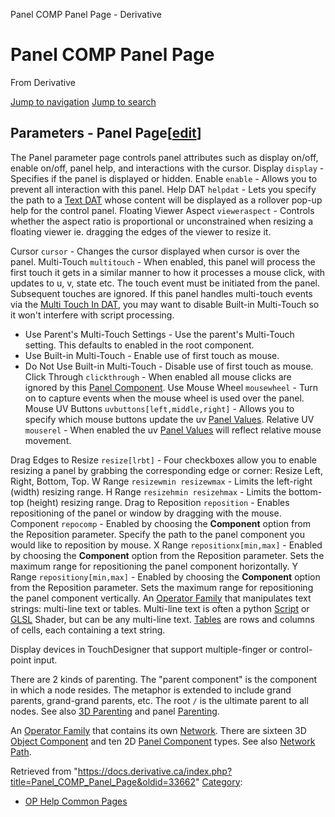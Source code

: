 

Panel COMP Panel Page - Derivative




# Panel COMP Panel Page
From Derivative

[Jump to navigation](#mw-head)
[Jump to search](#searchInput)
## Parameters - Panel Page[[edit](https://docs.derivative.ca/index.php?title=Panel_COMP_Panel_Page&action=edit&section=1 "Edit section: Parameters - Panel Page")]
The Panel parameter page controls panel attributes such as display on/off, enable on/off, panel help, and interactions with the cursor.
Display `display` - Specifies if the panel is displayed or hidden.
Enable `enable` - Allows you to prevent all interaction with this panel.
Help DAT `helpdat` - Lets you specify the path to a [Text DAT](Text_DAT.html "Text DAT") whose content will be displayed as a rollover pop-up help for the control panel.
Floating Viewer Aspect `vieweraspect` - Controls whether the aspect ratio is proportional or unconstrained when resizing a floating viewer ie. dragging the edges of the viewer to resize it.
  
Cursor `cursor` - Changes the cursor displayed when cursor is over the panel.
Multi-Touch `multitouch` - When enabled, this panel will process the first touch it gets in a similar manner to how it processes a mouse click, with updates to u, v, state etc. The touch event must be initiated from the panel. Subsequent touches are ignored. If this panel handles multi-touch events via the [Multi Touch In DAT](Multi_Touch_In_DAT.html "Multi Touch In DAT"), you may want to disable Built-in Multi-Touch so it won't interfere with script processing.
* Use Parent's Multi-Touch Settings - Use the parent's Multi-Touch setting. This defaults to enabled in the root component.
* Use Built-in Multi-Touch - Enable use of first touch as mouse.
* Do Not Use Built-in Multi-Touch - Disable use of first touch as mouse.
Click Through `clickthrough` - When enabled all mouse clicks are ignored by this [Panel Component](Panel_Component.html "Panel Component").
Use Mouse Wheel `mousewheel` - Turn on to capture events when the mouse wheel is used over the panel.
Mouse UV Buttons `uvbuttons[left,middle,right]` - Allows you to specify which mouse buttons update the uv [Panel Values](Panel_Value.html "Panel Value").
Relative UV `mouserel` - When enabled the uv [Panel Values](Panel_Value.html "Panel Value") will reflect relative mouse movement.
  
Drag Edges to Resize `resize[lrbt]` - Four checkboxes allow you to enable resizing a panel by grabbing the corresponding edge or corner: Resize Left, Right, Bottom, Top.
W Range `resizewmin resizewmax` - Limits the left-right (width) resizing range.
H Range `resizehmin resizehmax` - Limits the bottom-top (height) resizing range.
Drag to Reposition `reposition` - Enables repositioning of the panel or window by dragging with the mouse.
Component `repocomp` - Enabled by choosing the **Component** option from the Reposition parameter. Specify the path to the panel component you would like to reposition by mouse.
X Range `repositionx[min,max]` - Enabled by choosing the **Component** option from the Reposition parameter. Sets the maximum range for repositioning the panel component horizontally.
Y Range `repositiony[min,max]` - Enabled by choosing the **Component** option from the Reposition parameter. Sets the maximum range for repositioning the panel component vertically.
An [Operator Family](Operator_Family.html "Operator Family") that manipulates text strings: multi-line text or tables. Multi-line text is often a python [Script](Script.html "Script") or [GLSL](GLSL.html "GLSL") Shader, but can be any multi-line text. [Tables](Table_DAT.html "Table DAT") are rows and columns of cells, each containing a text string.

Display devices in TouchDesigner that support multiple-finger or control-point input.

There are 2 kinds of parenting. The "parent component" is the component in which a node resides. The metaphor is extended to include grand parents, grand-grand parents, etc. The root `/` is the ultimate parent to all nodes. See also [3D Parenting](3D_Parenting.html "3D Parenting") and panel [Parenting](Parent.html "Parent").

An [Operator Family](Operator_Family.html "Operator Family") that contains its own [Network](Network.html "Network"). There are sixteen 3D [Object Component](Object_Component.html "Object Component") and ten 2D [Panel Component](Panel_Component.html "Panel Component") types. See also [Network Path](Network_Path.html "Network Path").

Retrieved from "<https://docs.derivative.ca/index.php?title=Panel_COMP_Panel_Page&oldid=33662>"
[Category](Special_Categories.html "Special:Categories"):
* [OP Help Common Pages](https://docs.derivative.ca/index.php?title=Category:OP_Help_Common_Pages&action=edit&redlink=1 "Category:OP Help Common Pages (page does not exist)")